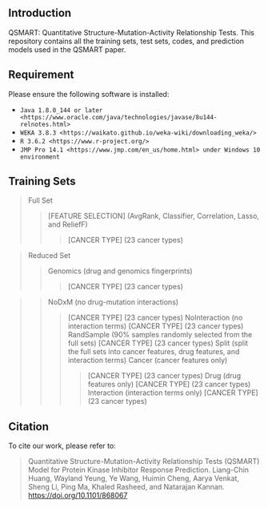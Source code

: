 ## Introduction

QSMART: Quantitative Structure-Mutation-Activity Relationship Tests. This repository contains all the training sets, test sets, codes, and prediction models used in the QSMART paper.

## Requirement

Please ensure the following software is installed:

- `Java 1.8.0_144 or later <https://www.oracle.com/java/technologies/javase/8u144-relnotes.html>`
- `WEKA 3.8.3 <https://waikato.github.io/weka-wiki/downloading_weka/>`
- `R 3.6.2 <https://www.r-project.org/>`
- `JMP Pro 14.1 <https://www.jmp.com/en_us/home.html> under Windows 10 environment`

## Training Sets

> Full Set
>> [FEATURE SELECTION] (AvgRank, Classifier, Correlation, Lasso, and ReliefF)
>>> [CANCER TYPE] (23 cancer types)

> Reduced Set
>> Genomics (drug and genomics fingerprints)
>>> [CANCER TYPE] (23 cancer types)

>> NoDxM (no drug-mutation interactions)
>>> [CANCER TYPE] (23 cancer types)
>> NoInteraction (no interaction terms)
>>> [CANCER TYPE] (23 cancer types)
>> RandSample (90% samples randomly selected from the full sets)
>>> [CANCER TYPE] (23 cancer types)
>> Split (split the full sets into cancer features, drug features, and interaction terms)
>>> Cancer (cancer features only)
>>>> [CANCER TYPE] (23 cancer types)
>>> Drug (drug features only)
>>>> [CANCER TYPE] (23 cancer types)
>>> Interaction (interaction terms only)
>>>> [CANCER TYPE] (23 cancer types)

## Citation

To cite our work, please refer to:

> Quantitative Structure-Mutation-Activity Relationship Tests (QSMART) Model for Protein Kinase Inhibitor Response Prediction. Liang-Chin Huang, Wayland Yeung, Ye Wang, Huimin Cheng, Aarya Venkat, Sheng Li, Ping Ma, Khaled Rasheed, and Natarajan Kannan. https://doi.org/10.1101/868067
